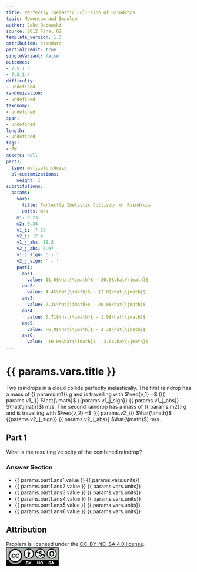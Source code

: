 ```yaml
---
title: Perfectly Inelastic Collision of Raindrops
topic: Momentum and Impulse
author: Jake Bobowski
source: 2012 Final Q2
template_version: 1.3
attribution: standard
partialCredit: true
singleVariant: false
outcomes:
- 7.5.1.3
- 7.5.1.4
difficulty:
- undefined
randomization:
- undefined
taxonomy:
- undefined
span:
- undefined
length:
- undefined
tags:
- PW
assets: null
part1:
  type: multiple-choice
  pl-customizations:
    weight: 1
substitutions:
  params:
    vars:
      title: Perfectly Inelastic Collision of Raindrops
      units: m/s
    m1: 0.23
    m2: 0.34
    v1_i: -7.55
    v2_i: 12.4
    v1_j_abs: 19.2
    v2_j_abs: 6.97
    v1_j_sign: ' - '
    v2_j_sign: ' - '
    part1:
      ans1:
        value: 11.0$\hat{\imath}$ - 30.0$\hat{\jmath}$
      ans2:
        value: 4.4$\hat{\imath}$ - 12.0$\hat{\jmath}$
      ans3:
        value: 7.3$\hat{\imath}$ - 20.0$\hat{\jmath}$
      ans4:
        value: 0.71$\hat{\imath}$ - 1.9$\hat{\jmath}$
      ans5:
        value: -6.8$\hat{\imath}$ - 2.3$\hat{\jmath}$
      ans6:
        value: -10.0$\hat{\imath}$ - 3.6$\hat{\jmath}$
---
```

# {{ params.vars.title }}
Two raindrops in a cloud collide perfectly inelastically. The first raindrop has a mass of {{ params.m1}} g and is travelling with $\vec{v_1} =$ ({{ params.v1_i}} $\hat{\imath}$ {{params.v1_j_sign}} {{ params.v1_j_abs}} $\hat{\jmath}$) m/s.
The second raindrop has a mass of {{ params.m2}} g and is travelling with $\vec{v_2} =$ ({{ params.v2_i}} $\hat{\imath}$ {{params.v2_j_sign}} {{ params.v2_j_abs}} $\hat{\jmath}$) m/s.

## Part 1

What is the resulting velocity of the combined raindrop?

### Answer Section

- {{ params.part1.ans1.value }} {{ params.vars.units}}
- {{ params.part1.ans2.value }} {{ params.vars.units}}
- {{ params.part1.ans3.value }} {{ params.vars.units}}
- {{ params.part1.ans4.value }} {{ params.vars.units}}
- {{ params.part1.ans5.value }} {{ params.vars.units}}
- {{ params.part1.ans6.value }} {{ params.vars.units}}

## Attribution

Problem is licensed under the [CC-BY-NC-SA 4.0 license](https://creativecommons.org/licenses/by-nc-sa/4.0/).<br> ![The Creative Commons 4.0 license requiring attribution-BY, non-commercial-NC, and share-alike-SA license.](https://raw.githubusercontent.com/firasm/bits/master/by-nc-sa.png)